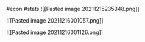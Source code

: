#econ #stats 
![[Pasted image 20211215235348.png]]

![[Pasted image 20211216001057.png]]

![[Pasted image 20211216001126.png]]

